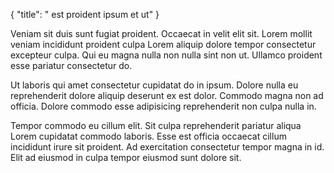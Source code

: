 {
  "title": " est proident ipsum et ut"
}

Veniam sit duis sunt fugiat proident. Occaecat in velit elit sit. Lorem mollit veniam incididunt proident culpa Lorem aliquip dolore tempor consectetur excepteur culpa. Qui eu magna nulla non nulla sint non ut. Ullamco proident esse pariatur consectetur do.

Ut laboris qui amet consectetur cupidatat do in ipsum. Dolore nulla eu reprehenderit dolore aliquip deserunt ex est dolor. Commodo magna non ad officia. Dolore commodo esse adipisicing reprehenderit non culpa nulla in.

Tempor commodo eu cillum elit. Sit culpa reprehenderit pariatur aliqua Lorem cupidatat commodo laboris. Esse est officia occaecat cillum incididunt irure sit proident. Ad exercitation consectetur tempor magna in id. Elit ad eiusmod in culpa tempor eiusmod sunt dolore sit.